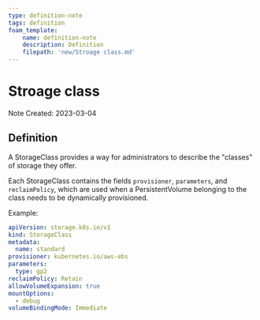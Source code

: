 ```yaml
---
type: definition-note
tags: definition
foam_template:
    name: definition-note
    description: Definition
    filepath: 'new/Stroage class.md'
---
```

# Stroage class
Note Created: 2023-03-04

## Definition

A StorageClass provides a way for administrators to describe the "classes" of storage they offer.

Each StorageClass contains the fields `provisioner`, `parameters`, and `reclaimPolicy`, which are used when a PersistentVolume belonging to the class needs to be dynamically provisioned.

Example:
```yaml
apiVersion: storage.k8s.io/v1
kind: StorageClass
metadata:
  name: standard
provisioner: kubernetes.io/aws-ebs
parameters:
  type: gp2
reclaimPolicy: Retain
allowVolumeExpansion: true
mountOptions:
  - debug
volumeBindingMode: Immediate
```